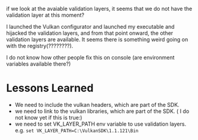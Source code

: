 

if we look at the avaiable validation layers, it seems that we do not have the validation layer at this moment?

I launched the Vulkan configurator and launched my executable and hijacked the validation layers, and from that point onward,
the other validation layers are available. It seems there is something weird going on with the registry(????????).

I do not know how other people fix this on console (are environment variables available there?)



# Lessons Learned
 
 - We need to include the vulkan headers, which are part of the SDK.
 - we need to link to the vulkan libraries, which are part of the SDK.
 ( I do not know yet if this is true:)
 - we need to set VK_LAYER_PATH env variable to use validation layers. e.g.
 `set VK_LAYER_PATH=C:\VulkanSDK\1.1.121\Bin`